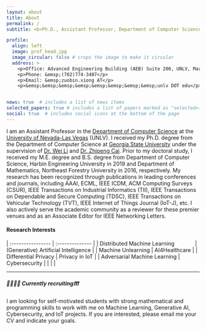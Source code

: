 ```yaml
---
layout: about
title: About
permalink: /
subtitle: <b>Ph.D., Assistant Professor, Department of Computer Science @UNLV</b>

profile:
  align: left
  image: prof_head.jpg
  image_circular: false # crops the image to make it circular
  address: >
    <p>Office: Advanced Engineering Building (AEB) Suite 200, UNLV, Maryland Campus</p>
    <p>Phone: &emsp;(702)774-3407</p>
    <p>Email: &emsp;zuobin.xiong AT</p>
    <p>&emsp;&emsp;&emsp;&emsp;&emsp;&emsp;&emsp;&emsp;unlv DOT edu</p>


news: true  # includes a list of news items
selected_papers: true # includes a list of papers marked as "selected={true}"
social: true  # includes social icons at the bottom of the page
---
```



I am an Assistant Professor in the [Department of Computer Science](https://www.unlv.edu/cs/) at the [University of Nevada-Las Vegas](https://www.unlv.edu/) (UNLV).
I received my Ph.D. degree from the Department of Computer Science at [Georgia State University](https://www.gsu.edu/) under the supervision of [Dr. Wei Li](https://tinman.cs.gsu.edu/~wli28/) and [Dr. Zhipeng Cai](http://cai.csgsu.org/index.html).
Prior to my doctoral study, I received my M.E. degree and B.S. degree from Department of Computer Science, Harbin Engineering University in 2019 and Department of Mathematics, Northeast Forestry University in 2016, respectively.
My research has been recognized through publications in leading conferences and journals, including 
AAAI, ECML, IEEE ICDM, ACM Computing Surveys (CSUR), IEEE Transactions on Industrial Informatics (TII), IEEE Transactions on Dependable and Secure Computing (TDSC), IEEE Transactions on Vehicular Technology (TVT), IEEE Internet of Things Journal (IoT-J), etc.
I also actively serve the academic community as a reviewer for these premier venues and as an Associate Editor for IEEE Networking Letters.


#### Research Interests  

| :----------------  | :-------------- |
| Distributed Machine Learning  &emsp; &emsp; &emsp;| (Generative) Artificial Intelligence |
| Machine Unlearning | AI4Healthcare  |
| Differential Privacy | Privacy in IoT |
| Adversarial Machine Learning | Cybersecurity |
| |  |

_ _ _

##### 🚀💡🏳️‍🌈 Currently recruiting❗❗❗

I am looking for self-motivated students with strong mathematical and programming skills to work with me on Machine Learning, Generative AI, Cybersecurity, and IoT projects. If you are interested, please email me your CV and indicate your goals.
